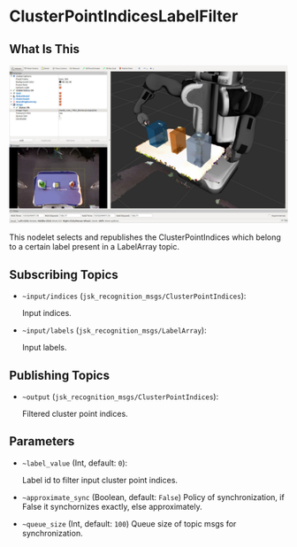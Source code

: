 # ClusterPointIndicesLabelFilter
## What Is This

![](images/cluster_point_indices_label_filter.jpg)

This nodelet selects and republishes the ClusterPointIndices which belong to a certain label present in a LabelArray topic.

## Subscribing Topics
* `~input/indices` (`jsk_recognition_msgs/ClusterPointIndices`):

   Input indices.
* `~input/labels` (`jsk_recognition_msgs/LabelArray`):

   Input labels.

## Publishing Topics
* `~output` (`jsk_recognition_msgs/ClusterPointIndices`):

  Filtered cluster point indices.

## Parameters
* `~label_value` (Int, default: `0`):

   Label id to filter input cluster point indices.

* `~approximate_sync` (Boolean, default: `False`)
   Policy of synchronization, if False it synchornizes exactly, else approximately.

* `~queue_size` (Int, default: `100`)
   Queue size of topic msgs for synchronization.

